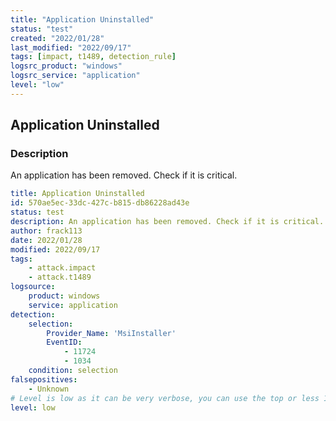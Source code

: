 ```yaml
---
title: "Application Uninstalled"
status: "test"
created: "2022/01/28"
last_modified: "2022/09/17"
tags: [impact, t1489, detection_rule]
logsrc_product: "windows"
logsrc_service: "application"
level: "low"
---
```


## Application Uninstalled

### Description

An application has been removed. Check if it is critical.

```yml
title: Application Uninstalled
id: 570ae5ec-33dc-427c-b815-db86228ad43e
status: test
description: An application has been removed. Check if it is critical.
author: frack113
date: 2022/01/28
modified: 2022/09/17
tags:
    - attack.impact
    - attack.t1489
logsource:
    product: windows
    service: application
detection:
    selection:
        Provider_Name: 'MsiInstaller'
        EventID:
            - 11724
            - 1034
    condition: selection
falsepositives:
    - Unknown
# Level is low as it can be very verbose, you can use the top or less 10 "Product Name" to have a quick overview
level: low

```
